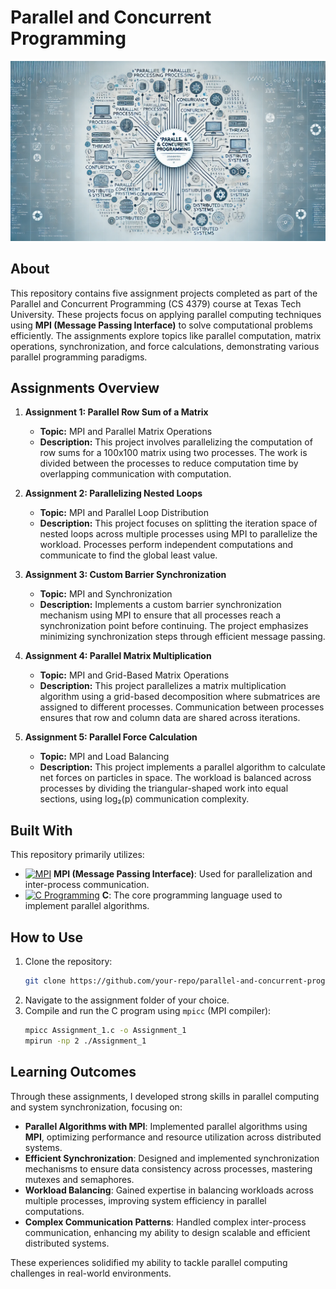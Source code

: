 # Parallel and Concurrent Programming
![image](https://github.com/Dhruvbam/Parallel-and-Concurrent-Programming/blob/main/Images/ss.jpg)

## About
This repository contains five assignment projects completed as part of the Parallel and Concurrent Programming (CS 4379) course at Texas Tech University. These projects focus on applying parallel computing techniques using **MPI (Message Passing Interface)** to solve computational problems efficiently. The assignments explore topics like parallel computation, matrix operations, synchronization, and force calculations, demonstrating various parallel programming paradigms.

## Assignments Overview

1. **Assignment 1: Parallel Row Sum of a Matrix**
   - **Topic:** MPI and Parallel Matrix Operations
   - **Description:** This project involves parallelizing the computation of row sums for a 100x100 matrix using two processes. The work is divided between the processes to reduce computation time by overlapping communication with computation.

2. **Assignment 2: Parallelizing Nested Loops**
   - **Topic:** MPI and Parallel Loop Distribution
   - **Description:** This project focuses on splitting the iteration space of nested loops across multiple processes using MPI to parallelize the workload. Processes perform independent computations and communicate to find the global least value.

3. **Assignment 3: Custom Barrier Synchronization**
   - **Topic:** MPI and Synchronization
   - **Description:** Implements a custom barrier synchronization mechanism using MPI to ensure that all processes reach a synchronization point before continuing. The project emphasizes minimizing synchronization steps through efficient message passing.

4. **Assignment 4: Parallel Matrix Multiplication**
   - **Topic:** MPI and Grid-Based Matrix Operations
   - **Description:** This project parallelizes a matrix multiplication algorithm using a grid-based decomposition where submatrices are assigned to different processes. Communication between processes ensures that row and column data are shared across iterations.

5. **Assignment 5: Parallel Force Calculation**
   - **Topic:** MPI and Load Balancing
   - **Description:** This project implements a parallel algorithm to calculate net forces on particles in space. The workload is balanced across processes by dividing the triangular-shaped work into equal sections, using log₂(p) communication complexity.

## Built With
This repository primarily utilizes:
- <a href="https://www.open-mpi.org/" target="_blank" rel="noreferrer"><img src="https://img.shields.io/badge/MPI-00599C?style=for-the-badge&logo=mpi&logoColor=white" width="36" height="36" alt="MPI" /></a> **MPI (Message Passing Interface)**: Used for parallelization and inter-process communication.
- <a href="https://en.wikipedia.org/wiki/C_(programming_language)" target="_blank" rel="noreferrer"><img src="https://img.shields.io/badge/C-00599C?style=for-the-badge&logo=c&logoColor=white" width="36" height="36" alt="C Programming" /></a> **C**: The core programming language used to implement parallel algorithms.

## How to Use
1. Clone the repository:
    ```bash
    git clone https://github.com/your-repo/parallel-and-concurrent-programming.git
    ```
2. Navigate to the assignment folder of your choice.
3. Compile and run the C program using `mpicc` (MPI compiler):
    ```bash
    mpicc Assignment_1.c -o Assignment_1
    mpirun -np 2 ./Assignment_1
    ```

## Learning Outcomes
Through these assignments, I developed strong skills in parallel computing and system synchronization, focusing on:

- **Parallel Algorithms with MPI**: Implemented parallel algorithms using **MPI**, optimizing performance and resource utilization across distributed systems.
- **Efficient Synchronization**: Designed and implemented synchronization mechanisms to ensure data consistency across processes, mastering mutexes and semaphores.
- **Workload Balancing**: Gained expertise in balancing workloads across multiple processes, improving system efficiency in parallel computations.
- **Complex Communication Patterns**: Handled complex inter-process communication, enhancing my ability to design scalable and efficient distributed systems.

These experiences solidified my ability to tackle parallel computing challenges in real-world environments.

